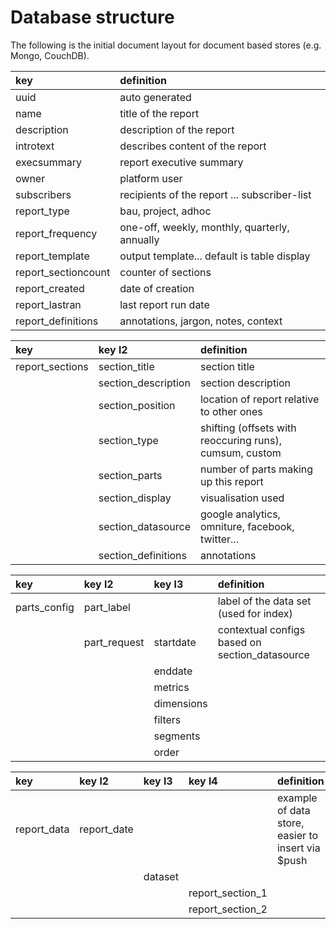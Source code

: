# Database structure #

The following is the initial document layout for document based stores (e.g. Mongo, CouchDB).

| key | definition |
|:--------|:--------| 
|uuid | auto generated |
|name	| title of the report |
|description | description of the report|
|introtext | describes content of the report|
|execsummary	| report executive summary |
|owner	| platform user|
|subscribers | recipients of the report ... subscriber-list|
|report_type | bau, project, adhoc|
|report_frequency	| one-off, weekly, monthly, quarterly, annually|
|report_template	| output template... default is table display|
|report_sectioncount	| counter of sections|
|report_created	| date of creation|
|report_lastran	| last report run date |
|report_definitions | annotations, jargon, notes, context|

| key | key l2 | definition |
|:--------|:--------|:--------| 
|report_sections | section_title | section title|
||section_description| section description|
||section_position| location of report relative to other ones|
||section_type| shifting (offsets with reoccuring runs), cumsum, custom|
||section_parts | number of parts making up this report|
||section_display| visualisation used|
||section_datasource | google analytics, omniture, facebook, twitter...|
||section_definitions | annotations|

| key | key l2 | key l3 | definition |
|:--------|:--------|:--------|:--------| 
|parts_config |part_label || label of the data set (used for index)|
||part_request | startdate | contextual configs based on section_datasource|
|||enddate|
|||metrics|
|||dimensions|
|||filters|
|||segments|
|||order|

| key | key l2 | key l3 | key l4 | definition |
|:--------|:--------|:--------|:--------|:--------|
|report_data |report_date ||| example of data store, easier to insert via $push|
|||dataset |
||||report_section_1|
||||report_section_2|


